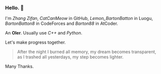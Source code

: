 ### Hello. 👋

I'm *Zhang Zifan*, *CatCanMeow* in GitHub, *Lemon_BartonBatton* in Luogu, *BartonBatton8* in CodeForces and *Barton88* in AtCoder.

An **OIer**. Usually use *C++* and *Python*.

Let's make progress together.

> After the night I burned all memory, my dream becomes transparent, as I trashed all yesterdays, my step becomes lighter.

Many Thanks.

